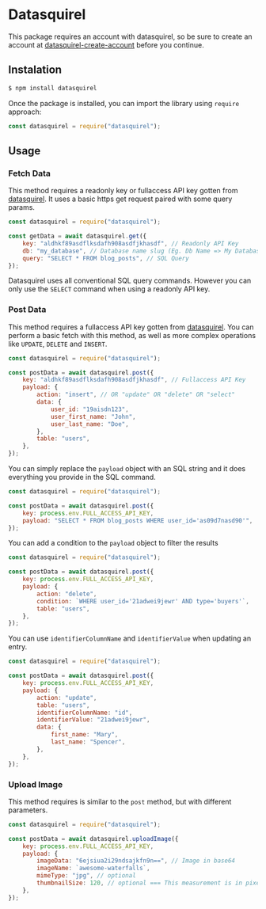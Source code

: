 # Datasquirel

This package requires an account with datasquirel, so be sure to create an account at [datasquirel-create-account](https://datasquirel.com/create-account) before you continue.

## Instalation

```bash
$ npm install datasquirel
```

Once the package is installed, you can import the library using `require` approach:

```js
const datasquirel = require("datasquirel");
```

## Usage

### Fetch Data

This method requires a readonly key or fullaccess API key gotten from [datasquirel](https://datasquirel.com/). It uses a basic https get request paired with some query params.

```js
const datasquirel = require("datasquirel");

const getData = await datasquirel.get({
    key: "aldhkf89asdflksdafh908asdfjkhasdf", // Readonly API Key
    db: "my_database", // Database name slug (Eg. Db Name => My Database, Db Slug => my_database)
    query: "SELECT * FROM blog_posts", // SQL Query
});
```

Datasquirel uses all conventional SQL query commands. However you can only use the `SELECT` command when using a readonly API key.

### Post Data

This method requires a fullaccess API key gotten from [datasquirel](https://datasquirel.com/). You can perform a basic fetch with this method, as well as more complex operations like `UPDATE`, `DELETE` and `INSERT`.

```js
const datasquirel = require("datasquirel");

const postData = await datasquirel.post({
    key: "aldhkf89asdflksdafh908asdfjkhasdf", // Fullaccess API Key
    payload: {
        action: "insert", // OR "update" OR "delete" OR "select"
        data: {
            user_id: "19aisdn123",
            user_first_name: "John",
            user_last_name: "Doe",
        },
        table: "users",
    },
});
```

You can simply replace the `payload` object with an SQL string and it does everything you provide in the SQL command.

```js
const datasquirel = require("datasquirel");

const postData = await datasquirel.post({
    key: process.env.FULL_ACCESS_API_KEY,
    payload: "SELECT * FROM blog_posts WHERE user_id='as09d7nasd90'",
});
```

You can add a condition to the `payload` object to filter the results

```js
const datasquirel = require("datasquirel");

const postData = await datasquirel.post({
    key: process.env.FULL_ACCESS_API_KEY,
    payload: {
        action: "delete",
        condition: `WHERE user_id='21adwei9jewr' AND type='buyers'`,
        table: "users",
    },
});
```

You can use `identifierColumnName` and `identifierValue` when updating an entry.

```js
const datasquirel = require("datasquirel");

const postData = await datasquirel.post({
    key: process.env.FULL_ACCESS_API_KEY,
    payload: {
        action: "update",
        table: "users",
        identifierColumnName: "id",
        identifierValue: "21adwei9jewr",
        data: {
            first_name: "Mary",
            last_name: "Spencer",
        },
    },
});
```

### Upload Image

This method requires is similar to the `post` method, but with different parameters.

```js
const datasquirel = require("datasquirel");

const postData = await datasquirel.uploadImage({
    key: process.env.FULL_ACCESS_API_KEY,
    payload: {
        imageData: "6ejsiua2i29ndsajkfn9n==", // Image in base64
        imageName: `awesome-waterfalls`,
        mimeType: "jpg", // optional
        thumbnailSize: 120, // optional === This measurement is in pixels(px)
    },
});
```
